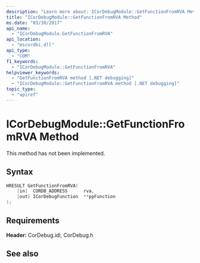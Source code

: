 ```yaml
---
description: "Learn more about: ICorDebugModule::GetFunctionFromRVA Method"
title: "ICorDebugModule::GetFunctionFromRVA Method"
ms.date: "03/30/2017"
api_name:
  - "ICorDebugModule.GetFunctionFromRVA"
api_location:
  - "mscordbi.dll"
api_type:
  - "COM"
f1_keywords:
  - "ICorDebugModule::GetFunctionFromRVA"
helpviewer_keywords:
  - "GetFunctionFromRVA method [.NET debugging]"
  - "ICorDebugModule::GetFunctionFromRVA method [.NET debugging]"
topic_type:
  - "apiref"
---
```

# ICorDebugModule::GetFunctionFromRVA Method

This method has not been implemented.

## Syntax

```cpp
HRESULT GetFunctionFromRVA(
    [in]  CORDB_ADDRESS      rva,
    [out] ICorDebugFunction  **ppFunction
);
```

## Requirements

 **Header:** CorDebug.idl, CorDebug.h

## See also
